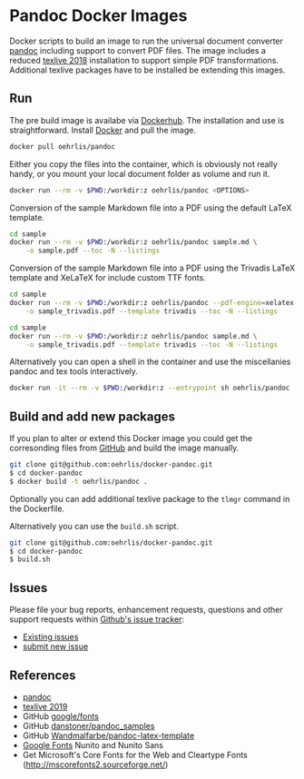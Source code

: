 # Pandoc Docker Images
Docker scripts to build an image to run the universal document converter [pandoc](https://pandoc.org) including support to convert PDF files. The image includes a reduced [texlive 2018](https://www.tug.org/texlive/) installation to support simple PDF transformations. Additional texlive packages have to be installed be extending this images. 

## Run

The pre build image is availabe via [Dockerhub](https://hub.docker.com/r/oehrlis/pandoc/). The installation and use is straightforward. Install [Docker](https://www.docker.com/get-started) and pull the image.

```bash
docker pull oehrlis/pandoc
```

Either you copy the files into the container, which is obviously not really handy, or you mount your local document folder as volume and run it.

```bash
docker run --rm -v $PWD:/workdir:z oehrlis/pandoc <OPTIONS>
```

Conversion of the sample Markdown file into a PDF using the default LaTeX template.

```bash
cd sample
docker run --rm -v $PWD:/workdir:z oehrlis/pandoc sample.md \
    -o sample.pdf --toc -N --listings
```

Conversion of the sample Markdown file into a PDF using the Trivadis LaTeX template and XeLaTeX for include custom TTF fonts.

```bash
cd sample
docker run --rm -v $PWD:/workdir:z oehrlis/pandoc --pdf-engine=xelatex sample.md \
    -o sample_trivadis.pdf --template trivadis --toc -N --listings
```

```bash
cd sample
docker run --rm -v $PWD:/workdir:z oehrlis/pandoc sample.md \
    -o sample_trivadis.pdf --template trivadis --toc -N --listings
```

Alternatively you can open a shell in the container and use the miscellanies pandoc and tex tools interactively.

```bash
docker run -it --rm -v $PWD:/workdir:z --entrypoint sh oehrlis/pandoc
```

## Build and add new packages

If you plan to alter or extend this Docker image you could get the corresonding files from [GitHub](https://github.com/oehrlis/docker-pandoc) and build the image manually.

```bash
git clone git@github.com:oehrlis/docker-pandoc.git
$ cd docker-pandoc
$ docker build -t oehrlis/pandoc .
```

Optionally you can add additional texlive package to the `tlmgr` command in the Dockerfile.

Alternatively you can use the `build.sh` script.

```bash
git clone git@github.com:oehrlis/docker-pandoc.git
$ cd docker-pandoc
$ build.sh
```

## Issues

Please file your bug reports, enhancement requests, questions and other support requests within [Github's issue tracker](https://help.github.com/articles/about-issues/):

* [Existing issues](https://github.com/oehrlis/docker-pandoc/issues)
* [submit new issue](https://github.com/oehrlis/docker-pandoc/issues/new)

## References

* [pandoc](https://pandoc.org)
* [texlive 2019](https://www.tug.org/texlive/)
* GitHub [google/fonts](https://github.com/google/fonts)
* GitHub [danstoner/pandoc_samples](https://github.com/danstoner/pandoc_samples)
* GitHub [Wandmalfarbe/pandoc-latex-template](https://github.com/Wandmalfarbe/pandoc-latex-template)
* [Google Fonts](https://fonts.google.com/) Nunito and Nunito Sans
* Get Microsoft's Core Fonts for the Web and Cleartype Fonts (http://mscorefonts2.sourceforge.net/)